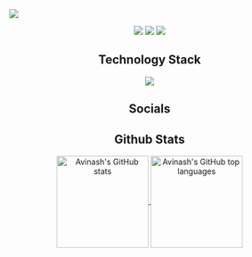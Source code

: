 <img src="https://github.com/git-avinash/git-avinash/blob/main/assets/banner.png" />

<p align="center">
   <img src="https://badges.pufler.dev/visits/git-avinash/git-avinash"/> 
  <img src="https://badges.pufler.dev/repos/git-avinash"/>
  <img src="https://badges.pufler.dev/commits/monthly/git-avinash" />
</p>

<h2 align="center">Technology Stack</h2>
<p align="center">
   <img src="https://img.shields.io/badge/Postman-072227?style=flat-square&logo=postman"/>
</p>
   
<h2 align="center">Socials</h2>

<h2 align="center">Github Stats</h2>

<p align="center">
  <a href="https://github.com/git-avinash">
    <img align="center" height="165em" src="https://github-readme-stats.vercel.app/api?username=git-avinash&show_icons=true&theme=dracula&hide_border=true&count_private=true&include_all_commits=true" alt="Avinash's GitHub stats" />
    <img align="center" height="165em" src="https://github-readme-stats.vercel.app/api/top-langs/?username=git-avinash&theme=dracula&hide_border=true&layout=compact&include_all_commits=true&count_private=true&langs_count=8" alt="Avinash's GitHub top languages" />
  </a>
</p>
